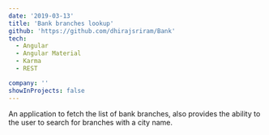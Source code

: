 ```yaml
---
date: '2019-03-13'
title: 'Bank branches lookup'
github: 'https://github.com/dhirajsriram/Bank'
tech:
  - Angular
  - Angular Material
  - Karma
  - REST

company: ''
showInProjects: false
---
```


An application to fetch the list of bank branches, also provides the ability to the user to search for branches with a city name.

